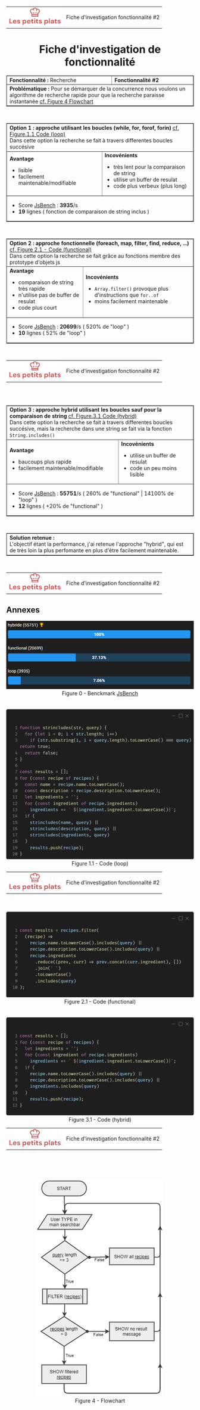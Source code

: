 <table width=100%>
  <td width=140><img src="logo.png" alt="Les petits plats"/></td>
  <td align=right>Fiche d'investigation fonctionnalité #2</td>
</table>

<h1 align=center style="border:none;">Fiche d'investigation de fonctionnalité</h1>

<table border width=100%>
    <tr>
      <td><b>Fonctionnalité : </b>Recherche</td>
      <td><b>Fonctionnalité #2</b></td>
    </tr>
    <td colspan=2>
      <b>Problématique :</b> Pour se démarquer de la concurrence nous voulons un algorithme de recherche rapide pour que la recherche paraisse instantanée <a href="#figure4">cf. Figure 4 Flowchart</a>
    </td>
</table><br/>

<table border width=100%>
  <td colspan=2>
    <b>Option 1 : approche utilisant les boucles (while, for, forof, forin)</b> <a href=#figure11>cf. Figure.1.1 Code (loop)</a></br>
    Dans cette option la recherche se fait à travers differentes boucles succésive 
  </td>
  <tr>
    <td>
      <b>Avantage</b>
      <ul>
        <li>lisible</li>
        <li>facilement maintenable/modifiable</li>
      </ul>
    </td>
    <td>
      <b>Incovénients</b>
      <ul>
        <li>très lent pour la comparaison de string</li>
        <li>utilise un buffer de resulat</li>
        <li>code plus verbeux (plus long)</li>
      </ul>
    </td>
  </tr>
  <td colspan=2><ul>
    <li>Score <a href="#figure0">JsBench</a> : <b>3935</b>/s</li>
    <li><b>19</b> lignes ( fonction de comparaison de string inclus )</li>
  </ul></td>
</table><br/>

<table border width=100%>
  <td colspan=2>
    <b>Option 2 : approche fonctionnelle (foreach, map, filter, find, reduce, ...)</b> <a href=#figure21>cf. Figure 2.1 - Code (functional)</a></br>
    Dans cette option la recherche se fait grâce au fonctions membre des prototype d'objets js
  </td>
  <tr>
    <td>
      <b>Avantage</b>
      <ul>
        <li>comparaison de string très rapide</li>
        <li>n'utilise pas de buffer de resulat</li>
        <li>code plus court</li>
      </ul>
    </td>
    <td>
      <b>Incovénients</b>
      <ul>
        <li><code>Array.filter()</code> provoque plus d'instructions que <code>for..of</code></li>
        <li>moins facilement maintenable</li>
      </ul>
    </td>
  </tr>
  <td colspan=2><ul>
    <li>Score <a href="#figure0">JsBench</a> : <b>20699</b>/s ( 520%  de "loop" )</li>
    <li><b>10</b> lignes ( 52% de "loop" )</li>
  </ul></td>
</table><br/>

<div class="page">

<table width=100%>
  <td width=140><img src="logo.png" alt="Les petits plats"/></td>
  <td align=right>Fiche d'investigation fonctionnalité #2</td>
</table>
<br><br>

<table border width=100%>
  <td colspan=2>
    <b>Option 3 : approche hybrid utilisant les boucles sauf pour la comparaison de string</b> <a href=#figure31>cf. Figure.3.1 Code (hybrid)</a></br>
    Dans cette option la recherche se fait à travers differentes boucles succésive, mais la recherche dans une string se fait via la fonction <code>String.includes()</code>
  </td>
  <tr>
    <td>
      <b>Avantage</b>
      <ul>
        <li>baucoups plus rapide</li>
        <li>facilement maintenable/modifiable</li>
      </ul>
    </td>
    <td>
      <b>Incovénients</b>
      <ul>
        <li>utilise un buffer de resulat</li>
        <li>code un peu moins lisible</li>
      </ul>
    </td>
  </tr>
  <td colspan=2><ul>
    <li>Score <a href="#figure0">JsBench</a> : <b>55751</b>/s ( 260% de "functional" | 14100% de "loop" )</li>
    <li><b>12</b> lignes ( +20% de "functional" )</li>
  </ul></td>
</table><br/>

<table border width=100%><td>
<b>Solution retenue :</b> <br/>
L'objectif étant la performance, j'ai retenue l'approche "hybrid", qui est de très loin la plus perfomante en plus d'être facilement maintenable.
</td></table><br/>

<div class="page">

<table width=100%>
  <td width=140><img src="logo.png" alt="Les petits plats"/></td>
  <td align=right>Fiche d'investigation fonctionnalité #2</td>
</table>

## Annexes

<img id=figure0 src="./benchmark/jsbench.png"/>
<div align=center>Figure 0 - Benckmark <a href="https://jsben.ch/se1io">JsBench</a></div>

<br>
<br>

<img id=figure11 src="./carbon/loop.png"/>
<div align=center>Figure 1.1 - Code (loop)</div>

<div class="page">

<table width=100%>
  <td width=140><img src="logo.png" alt="Les petits plats"/></td>
  <td align=right>Fiche d'investigation fonctionnalité #2</td>
</table>

<br>
<br>

<img id=figure21 src="./carbon/functional.png"/>
<div align=center>Figure 2.1 - Code (functional)</div>

<br>
<br>

<img id=figure31 src="./carbon/hybrid.png"/>

<div align=center>Figure 3.1 - Code (hybrid)</div>
<div class="page">

<table width=100%>
  <td width=140><img src="logo.png" alt="Les petits plats"/></td>
  <td align=right>Fiche d'investigation fonctionnalité #2</td>
</table>

<br>
<br>
<br>
<br>

<div align=center><img id=figure4 src="./flowchart_loop.png"></div>
<div align=center>Figure 4 - Flowchart</div>

<style></style>
